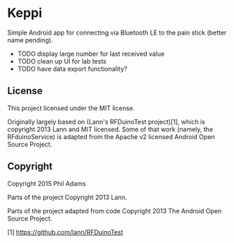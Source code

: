 Keppi
=====

Simple Android app for connecting via Bluetooth LE to the pain stick (better
name pending).

- TODO display large number for last received value
- TODO clean up UI for lab tests
- TODO have data export functionality?

License
-------

This project licensed under the MIT license.

Originally largely based on (Lann's RFDuinoTest project)[1], which is copyright
2013 Lann and MIT licensed. Some of that work (namely, the RFduinoService) is
adapted from the Apache v2 licensed Android Open Source Project.

Copyright
---------

Copyright 2015 Phil Adams

Parts of the project Copyright 2013 Lann.

Parts of the project adapted from code Copyright 2013 The Android Open Source
Project.

[1] https://github.com/lann/RFDuinoTest
